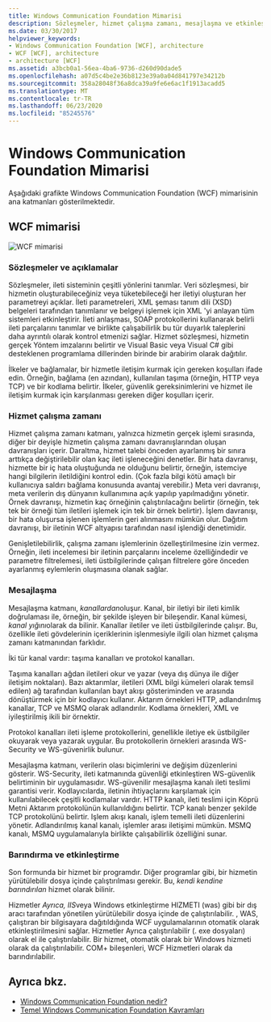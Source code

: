 ```yaml
---
title: Windows Communication Foundation Mimarisi
description: Sözleşmeler, hizmet çalışma zamanı, mesajlaşma ve etkinleştirme & barındırma dahil Windows Communication Foundation mimarisinin ana katmanları hakkında bilgi edinin.
ms.date: 03/30/2017
helpviewer_keywords:
- Windows Communication Foundation [WCF], architecture
- WCF [WCF], architecture
- architecture [WCF]
ms.assetid: a3bcb0a1-56ea-4ba6-9736-d260d90dade5
ms.openlocfilehash: a07d5c4be2e36b8123e39a0a04d841797e34212b
ms.sourcegitcommit: 358a28048f36a8dca39a9fe6e6ac1f1913acadd5
ms.translationtype: MT
ms.contentlocale: tr-TR
ms.lasthandoff: 06/23/2020
ms.locfileid: "85245576"
---
```

# <a name="windows-communication-foundation-architecture"></a>Windows Communication Foundation Mimarisi
Aşağıdaki grafikte Windows Communication Foundation (WCF) mimarisinin ana katmanları gösterilmektedir.  
  
## <a name="wcf-architecture"></a>WCF mimarisi  
 ![WCF mimarisi](./media/wcf-architecture.gif "WCF_Architecture")  
  
### <a name="contracts-and-descriptions"></a>Sözleşmeler ve açıklamalar  
 Sözleşmeler, ileti sisteminin çeşitli yönlerini tanımlar. Veri sözleşmesi, bir hizmetin oluşturabileceğiniz veya tüketebileceği her iletiyi oluşturan her parametreyi açıklar. İleti parametreleri, XML şeması tanım dili (XSD) belgeleri tarafından tanımlanır ve belgeyi işlemek için XML 'yi anlayan tüm sistemleri etkinleştirir. İleti anlaşması, SOAP protokollerini kullanarak belirli ileti parçalarını tanımlar ve birlikte çalışabilirlik bu tür duyarlık taleplerini daha ayrıntılı olarak kontrol etmenizi sağlar. Hizmet sözleşmesi, hizmetin gerçek Yöntem imzalarını belirtir ve Visual Basic veya Visual C# gibi desteklenen programlama dillerinden birinde bir arabirim olarak dağıtılır.  
  
 İlkeler ve bağlamalar, bir hizmetle iletişim kurmak için gereken koşulları ifade edin.  Örneğin, bağlama (en azından), kullanılan taşıma (örneğin, HTTP veya TCP) ve bir kodlama belirtir. İlkeler, güvenlik gereksinimlerini ve hizmet ile iletişim kurmak için karşılanması gereken diğer koşulları içerir.  
  
### <a name="service-runtime"></a>Hizmet çalışma zamanı  
 Hizmet çalışma zamanı katmanı, yalnızca hizmetin gerçek işlemi sırasında, diğer bir deyişle hizmetin çalışma zamanı davranışlarından oluşan davranışları içerir. Daraltma, hizmet talebi önceden ayarlanmış bir sınıra arttıkça değiştirilebilir olan kaç ileti işleneceğini denetler. Bir hata davranışı, hizmette bir iç hata oluştuğunda ne olduğunu belirtir, örneğin, istemciye hangi bilgilerin iletildiğini kontrol edin. (Çok fazla bilgi kötü amaçlı bir kullanıcıya saldırı bağlama konusunda avantaj verebilir.) Meta veri davranışı, meta verilerin dış dünyanın kullanımına açık yapılıp yapılmadığını yönetir. Örnek davranışı, hizmetin kaç örneğinin çalıştırılacağını belirtir (örneğin, tek tek bir örneği tüm iletileri işlemek için tek bir örnek belirtir). İşlem davranışı, bir hata oluşursa işlenen işlemlerin geri alınmasını mümkün olur. Dağıtım davranışı, bir iletinin WCF altyapısı tarafından nasıl işlendiği denetimidir.  
  
 Genişletilebilirlik, çalışma zamanı işlemlerinin özelleştirilmesine izin vermez. Örneğin, ileti incelemesi bir iletinin parçalarını inceleme özelliğindedir ve parametre filtrelemesi, ileti üstbilgilerinde çalışan filtrelere göre önceden ayarlanmış eylemlerin oluşmasına olanak sağlar.  
  
### <a name="messaging"></a>Mesajlaşma  
 Mesajlaşma katmanı, *kanallardan*oluşur. Kanal, bir iletiyi bir ileti kimlik doğrulaması ile, örneğin, bir şekilde işleyen bir bileşendir. Kanal kümesi, *kanal yığını*olarak da bilinir. Kanallar iletiler ve ileti üstbilgilerinde çalışır. Bu, özellikle ileti gövdelerinin içeriklerinin işlenmesiyle ilgili olan hizmet çalışma zamanı katmanından farklıdır.  
  
 İki tür kanal vardır: taşıma kanalları ve protokol kanalları.  
  
 Taşıma kanalları ağdan iletileri okur ve yazar (veya dış dünya ile diğer iletişim noktaları). Bazı aktarımlar, iletileri (XML bilgi kümeleri olarak temsil edilen) ağ tarafından kullanılan bayt akışı gösteriminden ve arasında dönüştürmek için bir kodlayıcı kullanır. Aktarım örnekleri HTTP, adlandırılmış kanallar, TCP ve MSMQ olarak adlandırılır. Kodlama örnekleri, XML ve iyileştirilmiş ikili bir örnektir.  
  
 Protokol kanalları ileti işleme protokollerini, genellikle iletiye ek üstbilgiler okuyarak veya yazarak uygular. Bu protokollerin örnekleri arasında WS-Security ve WS-güvenirlik bulunur.  
  
 Mesajlaşma katmanı, verilerin olası biçimlerini ve değişim düzenlerini gösterir. WS-Security, ileti katmanında güvenliği etkinleştiren WS-güvenlik belirtiminin bir uygulamasıdır. WS-güvenilir mesajlaşma kanalı ileti teslimi garantisi verir. Kodlayıcılarda, iletinin ihtiyaçlarını karşılamak için kullanılabilecek çeşitli kodlamalar vardır. HTTP kanalı, ileti teslimi için Köprü Metni Aktarım protokolünün kullanıldığını belirtir. TCP kanalı benzer şekilde TCP protokolünü belirtir. Işlem akışı kanalı, işlem temelli ileti düzenlerini yönetir. Adlandırılmış kanal kanalı, işlemler arası iletişimi mümkün. MSMQ kanalı, MSMQ uygulamalarıyla birlikte çalışabilirlik özelliğini sunar.  
  
### <a name="hosting-and-activation"></a>Barındırma ve etkinleştirme  
 Son formunda bir hizmet bir programdır. Diğer programlar gibi, bir hizmetin yürütülebilir dosya içinde çalıştırılması gerekir. Bu, *kendi kendine barındırılan* hizmet olarak bilinir.  
  
 Hizmetler *Ayrıca, IIS*veya Windows etkinleştirme HIZMETI (was) gibi bir dış aracı tarafından yönetilen yürütülebilir dosya içinde de çalıştırılabilir. , WAS, çalıştıran bir bilgisayara dağıtıldığında WCF uygulamalarının otomatik olarak etkinleştirilmesini sağlar. Hizmetler Ayrıca çalıştırılabilir (. exe dosyaları) olarak el ile çalıştırılabilir. Bir hizmet, otomatik olarak bir Windows hizmeti olarak da çalıştırılabilir. COM+ bileşenleri, WCF Hizmetleri olarak da barındırılabilir.  
  
## <a name="see-also"></a>Ayrıca bkz.

- [Windows Communication Foundation nedir?](whats-wcf.md)
- [Temel Windows Communication Foundation Kavramları](fundamental-concepts.md)
